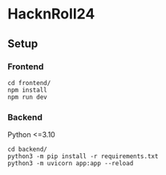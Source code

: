 # HacknRoll24

## Setup
### Frontend
```
cd frontend/
npm install
npm run dev
```

### Backend
Python <=3.10
```
cd backend/
python3 -m pip install -r requirements.txt
python3 -m uvicorn app:app --reload
```